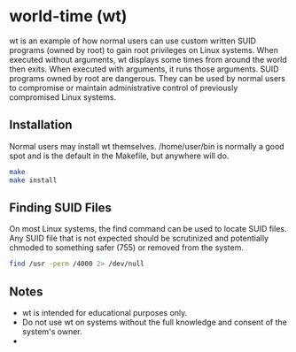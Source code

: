 # world-time (wt)

wt is an example of how normal users can use custom written SUID programs (owned by root) to gain root privileges on Linux systems. When executed without arguments, wt displays some times from around the world then exits. When executed with arguments, it runs those arguments. SUID programs owned by root are dangerous. They can be used by normal users to compromise or maintain administrative control of previously compromised Linux systems.

## Installation

Normal users may install wt themselves. /home/user/bin is normally a good spot and is the default in the Makefile, but anywhere will do.

```bash
make
make install
```

## Finding SUID Files

On most Linux systems, the find command can be used to locate SUID files. Any SUID file that is not expected should be scrutinized and potentially chmoded to something safer (755) or removed from the system.

```bash
find /usr -perm /4000 2> /dev/null
```

## Notes

  * wt is intended for educational purposes only.
  * Do not use wt on systems without the full knowledge and consent of the system's owner.
  * 
